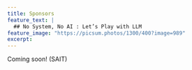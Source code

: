 ```yaml
---
title: Sponsors
feature_text: |
  ## No System, No AI : Let’s Play with LLM
feature_image: "https://picsum.photos/1300/400?image=989"
excerpt:
---
```


Coming soon!
(SAIT)


<!-- layer popup content -->

<!-- 
<div class="layerPopup" id="layer_popup" style="visibility: visible;">
    <div class="layerBox">
        <h5 class="title">Samsung Computer Engineering Challenge 2024 대회 기간 연장 안내</h5>
        <div class="cont">
		
            <p>
	    안녕하세요<br>      
	    Samsung Computer Engineering Challenge 사무국입니다.</p>  
	   
	    <p>먼저 이번 대회를 향한 많은 관심과 참여에 진심으로 감사드립니다.</p>  
	    <p>본 대회의 주제는 디바이스 환경에서의 LLM의 구조, Weight 및 Activation을 수정하지 않고 메모리와 컴퓨팅 리소스의 한계를 극복하여 추론 속도를 향상시키는 시스템 최적화입니다.         
               모델에 대한 직접적인 최적화가 불가능한 점 때문에 많은 분들이 과제 수행에 어려움이 많으신 것으로 생각됩니다.</p>  
            
	    <p>
              이에 따라, 참가자 여러분들께 문제 해결에 더욱 충분한 시간을 제공해 드리고자 대회 최종 마감일을 기존 9월 13일 금요일에서 9월 27일 금요일로 연장하기로 결정했습니다.<br>           
               더불어 코드 PPT 제출일과 최종 결과 발표일도 함께 조정되었으니 상세한 일정은 아래 표를 확인해주시기 바랍니다. </p>

		<p>
  		<table class="table table-sm">
    		<thead>
				<th> 주요 일정 </th> 
				<th> 기존 일정 </th> 
   				<th> 변경 일정 </th> 
 			</tr>		
			</thead>
  		<tbody>
		<tr>
			<td> 대회 종료 </td> 
			<td> 9월 13일 (금) 9:59 </td> 
   			<td rowspan="2"> <b> 9월 27일(금) 23:59 </b> </td> 
 		</tr>	
   		<tr>
   			<td> 코드 및 PPT 제출 </td> 
			<td> 9월 24일 (화) 23:59 </td> 
 		</tr>	
   		<tr>
   			<td> 최종 결과 발표 </td> 
			<td> 10월 8일 (화) </td> 
   			<td> 10월 15일(화) </td> 
 		</tr>			
  		</tbody>
  		</table>
		<p></p>
            <p> 다시 한번 Samsung Computer Engineering Challenge2024에 관심 가져주시고 참여해주셔서 감사드립니다.</p>   
	    <p>삼성전자 Computer Engineering Challenge 사무국 드림.</p>
            <p>   </p>
	    <p>   </p>

     
                  
         
        <form name="pop_form">
            <div id="check" ><input type="checkbox" name="chkbox" value="checkbox" id='chkbox' >
            <label for="chkbox">오늘 하루동안 보지 않기</label></div>
		      <div id="close" ><a href="javascript:closePop();">닫기</a>
		
	</div>  


  -->
